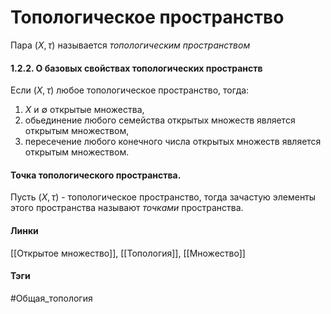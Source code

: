# Топологическое пространство
Пара $(X,\tau)$ называется *топологическим пространством*

#### 1.2.2. О базовых свойствах топологических пространств
Если $(X,\tau)$ любое топологическое пространство, тогда:
1. $X$ и $\emptyset$ открытые множества,
2. обьединение любого семейства открытых множеств является открытым множеством,
3. пересечение любого конечного числа открытых множеств является открытым множеством.

#### Точка топологического пространства.
Пусть $(X,\tau)$ - топологическое пространство, тогда зачастую элементы этого пространства называют *точками* пространства.

#### Линки 
[[Открытое множество]],
[[Топология]],
[[Множество]]
#### Тэги 
 #Общая_топология

